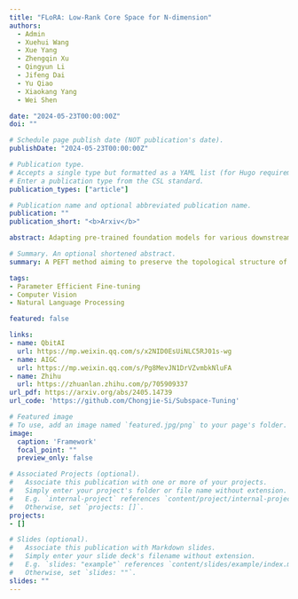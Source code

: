 ```yaml
---
title: "FLoRA: Low-Rank Core Space for N-dimension"
authors:
  - Admin
  - Xuehui Wang
  - Xue Yang
  - Zhengqin Xu
  - Qingyun Li
  - Jifeng Dai
  - Yu Qiao
  - Xiaokang Yang
  - Wei Shen

date: "2024-05-23T00:00:00Z"
doi: ""

# Schedule page publish date (NOT publication's date).
publishDate: "2024-05-23T00:00:00Z"

# Publication type.
# Accepts a single type but formatted as a YAML list (for Hugo requirements).
# Enter a publication type from the CSL standard.
publication_types: ["article"]

# Publication name and optional abbreviated publication name.
publication: ""
publication_short: "<b>Arxiv</b>"

abstract: Adapting pre-trained foundation models for various downstream tasks has been prevalent in artificial intelligence. Due to the vast number of tasks and high costs, adjusting all parameters becomes unfeasible. To mitigate this, several fine-tuning techniques have been developed to update the pre-trained model weights in a more resource-efficient manner, such as through low-rank adjustments. Yet, almost all of these methods focus on linear weights, neglecting the intricacies of parameter spaces in higher dimensions like 4D. Alternatively, some methods can be adapted for high-dimensional parameter space by compressing changes in the original space into two dimensions and then employing low-rank matrix decomposition. However, these approaches destructs the structural integrity of the involved high-dimensional spaces. To tackle the diversity of dimensional spaces across different foundation models and provide a more precise representation of the changes within these spaces, this paper introduces a generalized parameter-efficient fine-tuning framework, FLoRA, designed for various dimensional parameter space. Specifically, utilizing Tucker decomposition, FLoRA asserts that changes in each dimensional parameter space are based on a low-rank core space which maintains the consistent topological structure with the original space. It then models the changes through this core space alongside corresponding weights to reconstruct alterations in the original space. FLoRA effectively preserves the structural integrity of the change of original N-dimensional parameter space, meanwhile decomposes it via low-rank tensor decomposition. Extensive experiments on computer vision, natural language processing and multi-modal tasks validate FLoRA's effectiveness.

# Summary. An optional shortened abstract.
summary: A PEFT method aiming to preserve the topological structure of N-dimensional parameter space while seeking low-rank representations.

tags:
- Parameter Efficient Fine-tuning
- Computer Vision
- Natural Language Processing

featured: false

links:
- name: QbitAI
  url: https://mp.weixin.qq.com/s/x2NID0EsUiNLC5RJ01s-wg
- name: AIGC
  url: https://mp.weixin.qq.com/s/Pg8MevJN1DrVZvmbkNluFA
- name: Zhihu
  url: https://zhuanlan.zhihu.com/p/705909337
url_pdf: https://arxiv.org/abs/2405.14739
url_code: 'https://github.com/Chongjie-Si/Subspace-Tuning'

# Featured image
# To use, add an image named `featured.jpg/png` to your page's folder. 
image:
  caption: 'Framework'
  focal_point: ""
  preview_only: false

# Associated Projects (optional).
#   Associate this publication with one or more of your projects.
#   Simply enter your project's folder or file name without extension.
#   E.g. `internal-project` references `content/project/internal-project/index.md`.
#   Otherwise, set `projects: []`.
projects:
- []

# Slides (optional).
#   Associate this publication with Markdown slides.
#   Simply enter your slide deck's filename without extension.
#   E.g. `slides: "example"` references `content/slides/example/index.md`.
#   Otherwise, set `slides: ""`.
slides: ""
---
```

